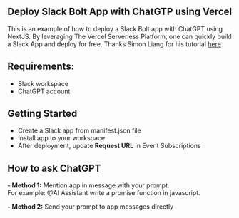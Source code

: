 ## Deploy Slack Bolt App with ChatGTP using Vercel

This is an example of how to deploy a Slack Bolt app with ChatGPT using NextJS. By leveraging The Vercel Serverless Platform, one can quickly build a Slack App and deploy for free.
Thanks Simon Liang for his tutorial [here](https://www.divby0.io/posts/slack-bot-vercel-nextjs).

## Requirements:
- Slack workspace
- ChatGPT account

## Getting Started
- Create a Slack app from manifest.json file
- Install app to your workspace
- After deployment, update **Request URL** in Event Subscriptions

## How to ask ChatGPT
**- Method 1:** Mention app in message with your prompt.</br>
For example: @AI Assistant write a promise function in javascript.

**- Method 2:** Send your prompt to app messages directly
